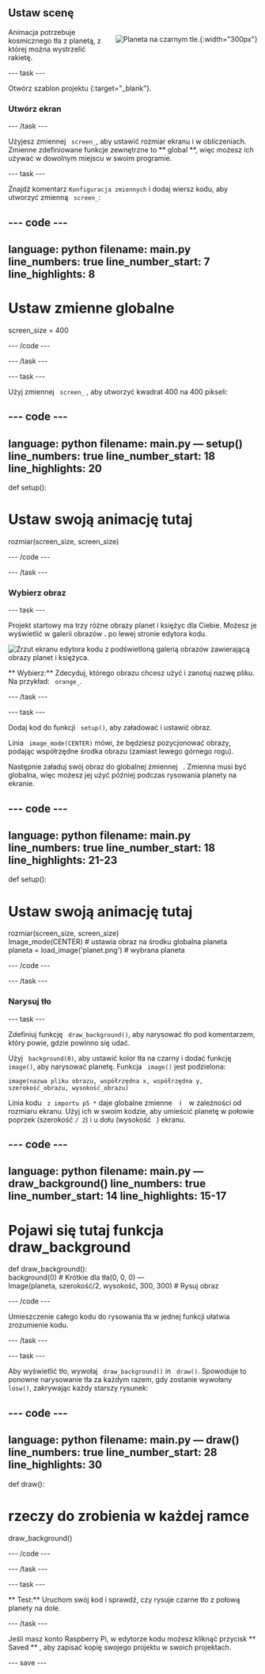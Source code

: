 ## Ustaw scenę

<div style="display: flex; flex-wrap: wrap">
<div style="flex-basis: 200px; flex-grow: 1; margin-right: 15px;">
Animacja potrzebuje kosmicznego tła z planetą, z której można wystrzelić rakietę.
</div>
<div>

![Planeta na czarnym tle.](images/step_2.png){:width="300px"}

</div>
</div>

--- task ---

Otwórz szablon projektu [ ](https://editor.raspberrypi.org/en/projects/rocket-launch-starter){:target="_blank"}.

### Utwórz ekran

--- /task ---

Użyjesz zmiennej ` screen_`, aby ustawić rozmiar ekranu i w obliczeniach. Zmienne zdefiniowane funkcje zewnętrzne to ** global **, więc możesz ich używać w dowolnym miejscu w swoim programie.

--- task ---

Znajdź komentarz ` Konfiguracja zmiennych ` i dodaj wiersz kodu, aby utworzyć zmienną ` screen_`:

--- code ---
---
language: python filename: main.py line_numbers: true line_number_start: 7
line_highlights: 8
---

# Ustaw zmienne globalne
screen_size = 400

--- /code ---

--- /task ---

--- task ---

Użyj zmiennej ` screen_` , aby utworzyć kwadrat 400 na 400 pikseli:

--- code ---
---
language: python filename: main.py — setup() line_numbers: true line_number_start: 18
line_highlights: 20
---

def setup():   
# Ustaw swoją animację tutaj    
rozmiar(screen_size, screen_size)


--- /code ---

--- /task ---

### Wybierz obraz

--- task ---

Projekt startowy ma trzy różne obrazy planet i księżyc dla Ciebie. Możesz je wyświetlić w galerii obrazów **.** po lewej stronie edytora kodu.

![Zrzut ekranu edytora kodu z podświetloną galerią obrazów zawierającą obrazy planet i księżyca.](images/image_gallery.png)

** Wybierz:** Zdecyduj, którego obrazu chcesz użyć i zanotuj nazwę pliku. Na przykład: ` orange_`.

--- /task ---

--- task ---

Dodaj kod do funkcji ` setup()`, aby załadować i ustawić obraz.

Linia ` image_mode(CENTER)` mówi, że będziesz pozycjonować obrazy, podając współrzędne środka obrazu (zamiast lewego górnego rogu).

Następnie załaduj swój obraz do globalnej zmiennej ` `. Zmienna musi być globalna, więc możesz jej użyć później podczas rysowania planety na ekranie.

--- code ---
---
language: python filename: main.py line_numbers: true line_number_start: 18
line_highlights: 21-23
---

def setup():   
# Ustaw swoją animację tutaj    
rozmiar(screen_size, screen_size)   
Image_mode(CENTER) # ustawia obraz na środku globalna planeta    
planeta = load_image('planet.png') # wybrana planeta


--- /code ---

--- /task ---

### Narysuj tło

--- task ---

Zdefiniuj funkcję ` draw_background()`, aby narysować tło pod komentarzem, który powie, gdzie powinno się udać.

Użyj ` background(0)`, aby ustawić kolor tła na czarny i dodać funkcję ` image()`, aby narysować planetę. Funkcja ` image()` jest podzielona:

`image(nazwa pliku obrazu, współrzędna x, współrzędna y, szerokość_obrazu, wysokość_obrazu)`

Linia kodu ` z importu p5 *` daje globalne zmienne ` ` i ` ` w zależności od rozmiaru ekranu. Użyj ich w swoim kodzie, aby umieścić planetę w połowie poprzek (szerokość ` / 2 `) i u dołu (wysokość ` `) ekranu.

--- code ---
---
language: python filename: main.py — draw_background() line_numbers: true line_number_start: 14
line_highlights: 15-17
---

# Pojawi się tutaj funkcja draw_background
def draw_background():   
background(0) # Krótkie dla tła(0, 0, 0) —     
Image(planeta, szerokość/2, wysokość, 300, 300) # Rysuj obraz


--- /code ---

Umieszczenie całego kodu do rysowania tła w jednej funkcji ułatwia zrozumienie kodu.

--- /task ---

--- task ---

Aby wyświetlić tło, wywołaj ` draw_background()` in ` draw()`. Spowoduje to ponowne narysowanie tła za każdym razem, gdy zostanie wywołany ` losw()`, zakrywając każdy starszy rysunek:

--- code ---
---
language: python filename: main.py — draw() line_numbers: true line_number_start: 28
line_highlights: 30
---

def draw():   
# rzeczy do zrobienia w każdej ramce     
draw_background()

--- /code ---

--- /task ---

--- task ---

** Test:** Uruchom swój kod i sprawdź, czy rysuje czarne tło z połową planety na dole.

--- /task ---

Jeśli masz konto Raspberry Pi, w edytorze kodu możesz kliknąć przycisk ** Saved ** , aby zapisać kopię swojego projektu w swoich projektach.

--- save ---
